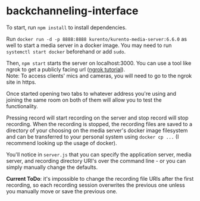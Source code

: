 # backchanneling-interface

To start, run `npm install` to install dependencies.

Run `docker run -d -p 8888:8888 kurento/kurento-media-server:6.6.0` as well to start a media
server in a docker image. You may need to run `systemctl start docker` beforehand or add `sudo`.

Then, `npm start` starts the server on localhost:3000.
You can use a tool like ngrok to get a publicly facing url ([ngrok tutorial](https://gist.github.com/wosephjeber/aa174fb851dfe87e644e)).                                           
Note: To access clients' mics and cameras, you will need to go to the ngrok site in https.

Once started opening two tabs to whatever address you're using and joining 
the same room on both of them will allow you to test the functionality.

Pressing record will start recording on the server and stop record will stop recording. When the recording is stopped, the recording files are saved to a directory of your choosing on the media server's docker image filesystem and can be transferred to your personal system using `docker cp ...` (I recommend looking up the usage of docker).

You'll notice in `server.js` that you can specify the application server, media server, and recording directory URI's over the command line - or you can simply manually change the defaults.

**Current ToDo**: it's impossible to change the recording file URIs after the first recording, so each recording session overwrites the previous one unless you manually move or save the previous one.

